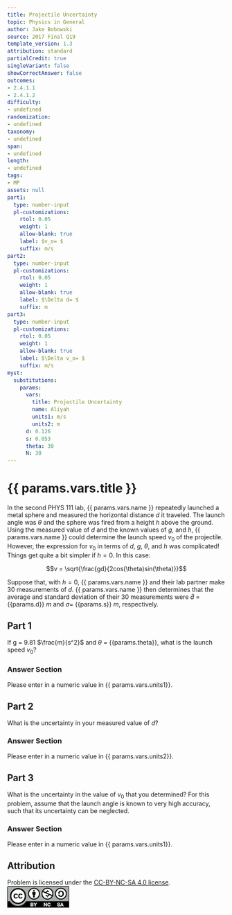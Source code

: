 ```yaml
---
title: Projectile Uncertainty
topic: Physics in General
author: Jake Bobowski
source: 2017 Final Q19
template_version: 1.3
attribution: standard
partialCredit: true
singleVariant: false
showCorrectAnswer: false
outcomes:
- 2.4.1.1
- 2.4.1.2
difficulty:
- undefined
randomization:
- undefined
taxonomy:
- undefined
span:
- undefined
length:
- undefined
tags:
- MP
assets: null
part1:
  type: number-input
  pl-customizations:
    rtol: 0.05
    weight: 1
    allow-blank: true
    label: $v_o= $
    suffix: m/s
part2:
  type: number-input
  pl-customizations:
    rtol: 0.05
    weight: 1
    allow-blank: true
    label: $\Delta d= $
    suffix: m
part3:
  type: number-input
  pl-customizations:
    rtol: 0.05
    weight: 1
    allow-blank: true
    label: $\Delta v_o= $
    suffix: m/s
myst:
  substitutions:
    params:
      vars:
        title: Projectile Uncertainty
        name: Aliyah
        units1: m/s
        units2: m
      d: 0.126
      s: 0.053
      theta: 30
      N: 30
---
```

# {{ params.vars.title }}
In the second PHYS 111 lab, {{ params.vars.name }} repeatedly launched a metal sphere and measured the horizontal distance $d$ it traveled.
The launch angle was $\theta$ and the sphere was fired from a height $h$ above the ground.
Using the measured value of $d$ and the known values of $g$, and $h$, {{ params.vars.name }} could determine the launch speed $v_0$ of the projectile.
However, the expression for $v_0$ in terms of $d$, $g$, $\theta$, and $h$ was complicated!
Things get quite a bit simpler if $h = 0$.
In this case:

$$v = \sqrt{\frac{gd}{2cos(\theta)sin(\theta)}}$$

Suppose that, with $h = 0$, {{ params.vars.name }} and their lab partner make 30 measurements of $d$.
{{ params.vars.name }} then determines that the average and standard deviation of their 30 measurements were $\bar{d}$ = {{params.d}} $m$
and $\sigma$= {{params.s}} $m$, respectively.

## Part 1

If g = 9.81 $\frac{m}{s^2}$ and $\theta$ = {{params.theta}}, what is the launch speed $v_0$?

### Answer Section

Please enter in a numeric value in {{ params.vars.units1}}.

## Part 2

What is the uncertainty in your measured value of $d$?

### Answer Section

Please enter in a numeric value in {{ params.vars.units2}}.

## Part 3

What is the uncertainty in the value of $v_0$ that you determined? For this problem, assume that the launch angle is known to very high accuracy, such that its uncertainty can be neglected.

### Answer Section

Please enter in a numeric value in {{ params.vars.units1}}.

## Attribution

Problem is licensed under the [CC-BY-NC-SA 4.0 license](https://creativecommons.org/licenses/by-nc-sa/4.0/).<br> ![The Creative Commons 4.0 license requiring attribution-BY, non-commercial-NC, and share-alike-SA license.](https://raw.githubusercontent.com/firasm/bits/master/by-nc-sa.png)